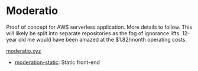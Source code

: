 # Moderatio

Proof of concept for AWS serverless application. More details to follow. This will likely be split into separate repositories as the fog of ignorance lifts. 12-year old me would have been amazed at the \$1.82/month operating costs.

[moderatio.xyz](http://moderatio.xyz/)

- [moderation-static](https://github.com/ikenley/moderatio-static): Static front-end
